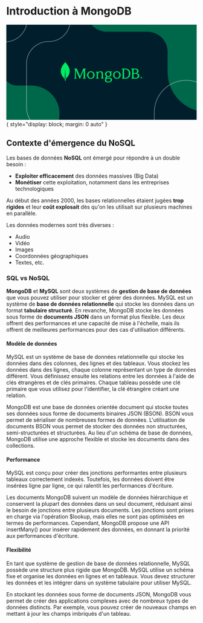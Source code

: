 # Introduction à MongoDB

![Bannière mongoDB](img/mongodb.png "Bannière mongoDB"){ style="display: block; margin: 0 auto" }

## Contexte d'émergence du NoSQL

Les bases de données **NoSQL** ont émergé pour répondre à un double besoin :

-   **Exploiter efficacement** des données massives (Big Data)
-   **Monétiser** cette exploitation, notamment dans les entreprises technologiques

Au début des années 2000, les bases relationnelles étaient jugées **trop rigides** et leur **coût explosait** dès qu'on les utilisait sur plusieurs machines en parallèle.

Les données modernes sont très diverses :

-   Audio
-   Vidéo
-   Images
-   Coordonnées géographiques
-   Textes, etc.

### SQL vs NoSQL

**MongoDB** et **MySQL** sont deux systèmes de **gestion de base de données** que vous pouvez utiliser pour stocker et gérer des données. MySQL est un système de **base de données relationnelle** qui stocke les données dans un format **tabulaire structuré**. En revanche, MongoDB stocke les données sous forme de **documents JSON** dans un format plus flexible. Les deux offrent des performances et une capacité de mise à l'échelle, mais ils offrent de meilleures performances pour des cas d'utilisation différents.

#### Modèle de données

MySQL est un système de base de données relationnelle qui stocke les données dans des colonnes, des lignes et des tableaux. Vous stockez les données dans des lignes, chaque colonne représentant un type de données différent. Vous définissez ensuite les relations entre les données à l'aide de clés étrangères et de clés primaires. Chaque tableau possède une clé primaire que vous utilisez pour l'identifier, la clé étrangère créant une relation.

MongoDB est une base de données orientée document qui stocke toutes ses données sous forme de documents binaires JSON (BSON). BSON vous permet de sérialiser de nombreuses formes de données. L'utilisation de documents BSON vous permet de stocker des données non structurées, semi-structurées et structurées. Au lieu d'un schéma de base de données, MongoDB utilise une approche flexible et stocke les documents dans des collections.

#### Performance

MySQL est conçu pour créer des jonctions performantes entre plusieurs tableaux correctement indexés. Toutefois, les données doivent être insérées ligne par ligne, ce qui ralentit les performances d'écriture.

Les documents MongoDB suivent un modèle de données hiérarchique et conservent la plupart des données dans un seul document, réduisant ainsi le besoin de jonctions entre plusieurs documents. Les jonctions sont prises en charge via l'opération $lookup, mais elles ne sont pas optimisées en termes de performances. Cependant, MongoDB propose une API insertMany() pour insérer rapidement des données, en donnant la priorité aux performances d'écriture.

#### Flexibilité

En tant que système de gestion de base de données relationnelle, MySQL possède une structure plus rigide que MongoDB. MySQL utilise un schéma fixe et organise les données en lignes et en tableaux. Vous devez structurer les données et les intégrer dans un système tabulaire pour utiliser MySQL. 

En stockant les données sous forme de documents JSON, MongoDB vous permet de créer des applications complexes avec de nombreux types de données distincts. Par exemple, vous pouvez créer de nouveaux champs en mettant à jour les champs imbriqués d'un tableau.